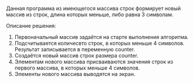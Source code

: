 Данная программа из имеющегося массива строк формирует новый массив из строк, длина которых меньше, либо равна 3 символам.

Описание решения:
1. Первоначальный массив задаётся на старте выполнения алгоритма.
2. Подсчитывается количесвто строк, в которых меньше 4 символов. Результат записывается в переменную counter.
3. Создаётся новый массив строк размера counter.
4. Элементам нового массива присваиваются значения строк из первого массива, в которых меньше 4 символов.
5. Элементы нового массива выводятся на экран.
